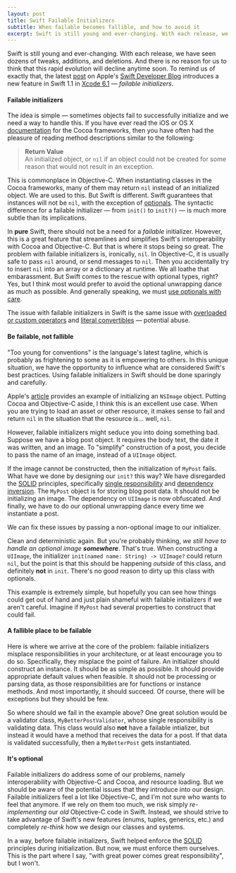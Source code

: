 ```yaml
---
layout: post
title: Swift Failable Initializers
subtitle: When failable becomes fallible, and how to avoid it
excerpt: Swift is still young and ever-changing. With each release, we have seen dozens of tweaks, additions, and deletions. And there is no reason for us to think that this rapid evolution will decline anytime soon. To remind us of exactly that, the latest post on Apple's Swift Developer Blog introduces a new feature
---
```


Swift is still young and ever-changing. With each release, we have seen dozens of tweaks, additions, and deletions. And there is no reason for us to think that this rapid evolution will decline anytime soon. To remind us of exactly that, the latest [post](https://developer.apple.com/swift/blog/?id=17) on Apple's [Swift Developer Blog](https://developer.apple.com/swift/) introduces a new feature in Swift 1.1 in [Xcode 6.1](https://developer.apple.com/xcode/downloads/) &mdash; *failable initializers*.

#### Failable initializers

The idea is simple &mdash; sometimes objects fail to successfully initialize and we need a way to handle this. If you have ever read the iOS or OS X [documentation](https://developer.apple.com/library/mac/documentation/Cocoa/Reference/Foundation/Classes/NSObject_Class/index.html#//apple_ref/occ/instm/NSObject/init) for the Cocoa frameworks, then you have often had the pleasure of reading method descriptions similar to the following:

>**Return Value** <br />
>An initialized object, or `nil` if an object could not be created for some reason that would not result in an exception.

This is commonplace in Objective-C. When instantiating classes in the Cocoa frameworks, many of them may return `nil` instead of an initialized object. We are used to this. But Swift is different. Swift guarantees that instances will not be `nil`, with the exception of [optionals](https://developer.apple.com/library/mac/documentation/Swift/Conceptual/Swift_Programming_Language/TheBasics.html#//apple_ref/doc/uid/TP40014097-CH5-XID_467). The syntactic difference for a failable initializer &mdash; from `init()` to `init?()` &mdash; is much more subtle than its implications.

In **pure** Swift, there should not be a need for a *failable* initializer. However, this is a great feature that streamlines and simplifies Swift's interoperability with Cocoa and Objective-C. But that is where it stops being so great. The problem with failable initializers is, ironically, `nil`. In Objective-C, it is usually safe to pass `nil` around, or send messages to `nil`. Then you accidentally try to insert `nil` into an array or a dictionary at runtime. We all loathe that embarassment. But Swift comes to the rescue with optional types, right? Yes, but I think most would prefer to avoid the optional unwrapping dance as much as possible. And generally speaking, we must [use optionals with care](http://owensd.io/2014/10/18/optionals-beware.html).

The issue with failable initializers in Swift is the same issue with [overloaded or custom operators](http://nshipster.com/swift-operators/) and [literal convertibles](http://nshipster.com/swift-literal-convertible/) &mdash; potential abuse.

#### Be failable, not fallible

"Too young for conventions" is the language's latest tagline, which is probably as frightening to some as it is empowering to others. In this unique situation, we have the opportunity to influence what are considered Swift's best practices. Using failable initializers in Swift should be done sparingly and carefully.

Apple's [article](https://developer.apple.com/swift/blog/?id=17) provides an example of initializing an `NSImage` object. Putting Cocoa and Objective-C aside, I think this is an excellent use case. When you are trying to load an asset or other resource, it makes sense to fail and return `nil` in the situation that the resource is... well, `nil`.

However, failable initializers might seduce you into doing something bad. Suppose we have a blog post object. It requires the body text, the date it was written, and an image. To "simplify" construction of a post, you decide to pass the name of an image, instead of a `UIImage` object.

<script src="https://gist.github.com/jessesquires/3d18dc5d8b24be649d9e.js"></script>

If the image cannot be constructed, then the initialization of `MyPost` fails. What have we done by designing our `init?` this way? We have disregarded the [SOLID](http://en.wikipedia.org/wiki/SOLID_(object-oriented_design)) principles, specifically [single responsibility](http://en.wikipedia.org/wiki/Single_responsibility_principle) and [dependency inversion](http://en.wikipedia.org/wiki/Dependency_inversion_principle). The `MyPost` object is for storing blog post data. It should not be initializing an image. The dependency on `UIImage` is now obfuscated. And finally, we have to do our optional unwrapping dance every time we instantiate a post. 

We can fix these issues by passing a non-optional image to our initializer.

<script src="https://gist.github.com/jessesquires/52ef9dd6986f364f6516.js"></script>

Clean and deterministic again. But you're probably thinking, *we still have to handle an optional image __somewhere__*. That's true. When constructing a `UIImage`, the initializer `init(named name: String) -> UIImage?` could return `nil`, but the point is that this should be happening *outside* of this class, and definitely **not** in `init`. There's no good reason to dirty up this class with optionals.

This example is extremely simple, but hopefully you can see how things could get out of hand and just plain shameful with failable initializers if we aren't careful. Imagine if `MyPost` had several properties to construct that could fail.

#### A fallible place to be failable

Here is where we arrive at the core of the problem: failable initializers misplace responsibilities in your architecture, or at least encourage you to do so. Specifically, they misplace the point of failure. An initializer should construct an instance. It should be as simple as possible. It should provide appropriate default values when feasible. It should not be processing or parsing data, as those responsibilities are for functions or instance methods. And most importantly, it should succeed. Of course, there will be exceptions but they should be few.

So where should we fail in the example above? One great solution would be a validator class, `MyBetterPostValidator`, whose single responsibility is validating data. This class would also **not** have a failable intializer, but instead it would have a method that receives the data for a post. If that data is validated successfully, then a `MyBetterPost` gets instantiated.

#### It's optional

Failable initializers do address some of our problems, namely interoperability with Objective-C and Cocoa, and resource loading. But we should be aware of the potential issues that they introduce into our design. Failable initializers feel a lot like Objective-C, and I'm not sure who wants to feel that anymore. If we rely on them too much, we risk simply *re-implementing* our *old* Objective-C code in Swift. Instead, we should strive to take advantage of Swift's new features (enums, tuples, generics, etc.) and completely *re-think* how we design our classes and systems.

In a way, before failable initializers, Swift helped enforce the [SOLID](http://en.wikipedia.org/wiki/SOLID_(object-oriented_design)) principles during initialization. But now, we must enforce them ourselves. This is the part where I say, "with great power comes great responsibility", but I won't.
